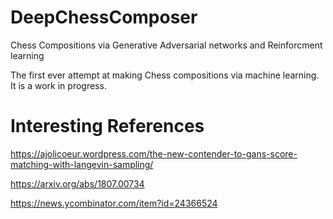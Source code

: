 # DeepChessComposer

Chess Compositions via Generative Adversarial networks and Reinforcment learning

The first ever attempt at making Chess compositions via machine learning. It is a work in progress.

# Interesting References
https://ajolicoeur.wordpress.com/the-new-contender-to-gans-score-matching-with-langevin-sampling/

https://arxiv.org/abs/1807.00734

https://news.ycombinator.com/item?id=24366524
